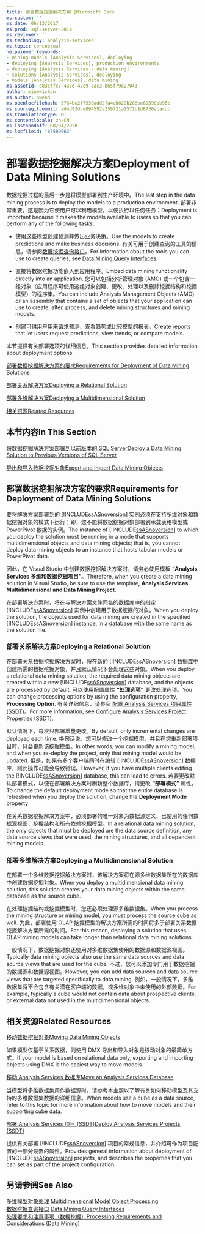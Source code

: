 ```yaml
---
title: 部署数据挖掘解决方案 |Microsoft Docs
ms.custom: ''
ms.date: 06/13/2017
ms.prod: sql-server-2014
ms.reviewer: ''
ms.technology: analysis-services
ms.topic: conceptual
helpviewer_keywords:
- mining models [Analysis Services], deploying
- deploying [Analysis Services], production environments
- deploying [Analysis Services - data mining]
- solutions [Analysis Services], deploying
- models [Analysis Services], data mining
ms.assetid: d83effc7-437d-42e9-8ac3-b65f79e27043
author: minewiskan
ms.author: owend
ms.openlocfilehash: 5764be2f7530add2fa4cb028b288be69598bb95c
ms.sourcegitcommit: ad4d92dce894592a259721a1571b1d8736abacdb
ms.translationtype: MT
ms.contentlocale: zh-CN
ms.lasthandoff: 08/04/2020
ms.locfileid: "87589963"
---
```

# <a name="deployment-of-data-mining-solutions"></a><span data-ttu-id="d0dfe-102">部署数据挖掘解决方案</span><span class="sxs-lookup"><span data-stu-id="d0dfe-102">Deployment of Data Mining Solutions</span></span>
  <span data-ttu-id="d0dfe-103">数据挖掘过程的最后一步是将模型部署到生产环境中。</span><span class="sxs-lookup"><span data-stu-id="d0dfe-103">The last step in the data mining process is to deploy the models to a production environment.</span></span> <span data-ttu-id="d0dfe-104">部署非常重要，这是因为它使用户可以利用模型，以便执行以任何任务：</span><span class="sxs-lookup"><span data-stu-id="d0dfe-104">Deployment is important because it makes the models available to users so that you can perform any of the following tasks:</span></span>  
  
-   <span data-ttu-id="d0dfe-105">使用这些模型创建预测并做出业务决策。</span><span class="sxs-lookup"><span data-stu-id="d0dfe-105">Use the models to create predictions and make business decisions.</span></span> <span data-ttu-id="d0dfe-106">有关可用于创建查询的工具的信息，请参阅[数据挖掘查询接口](data-mining-query-tools.md)。</span><span class="sxs-lookup"><span data-stu-id="d0dfe-106">For information about the tools you can use to create queries, see [Data Mining Query Interfaces](data-mining-query-tools.md).</span></span>  
  
-   <span data-ttu-id="d0dfe-107">直接将数据挖掘功能嵌入到应用程序。</span><span class="sxs-lookup"><span data-stu-id="d0dfe-107">Embed data mining functionality directly into an application.</span></span> <span data-ttu-id="d0dfe-108">您可以包括分析管理对象 (AMO) 或一个包含一组对象（应用程序可使用这组对象创建、更改、处理以及删除挖掘结构和挖掘模型）的程序集。</span><span class="sxs-lookup"><span data-stu-id="d0dfe-108">You can include Analysis Management Objects (AMO) or an assembly that contains a set of objects that your application can use to create, alter, process, and delete mining structures and mining models.</span></span>  
  
-   <span data-ttu-id="d0dfe-109">创建可供用户用来请求预测、查看趋势或比较模型的报表。</span><span class="sxs-lookup"><span data-stu-id="d0dfe-109">Create reports that let users request predictions, view trends, or compare models.</span></span>  
  
 <span data-ttu-id="d0dfe-110">本节提供有关部署选项的详细信息。</span><span class="sxs-lookup"><span data-stu-id="d0dfe-110">This section provides detailed information about deployment options.</span></span>  
  
 [<span data-ttu-id="d0dfe-111">部署数据挖掘解决方案的要求</span><span class="sxs-lookup"><span data-stu-id="d0dfe-111">Requirements for Deployment of Data Mining Solutions</span></span>](#bkmk_Reqs)  
  
 [<span data-ttu-id="d0dfe-112">部署关系解决方案</span><span class="sxs-lookup"><span data-stu-id="d0dfe-112">Deploying a Relational Solution</span></span>](#bkmk_RelationalSltn)  
  
 [<span data-ttu-id="d0dfe-113">部署多维解决方案</span><span class="sxs-lookup"><span data-stu-id="d0dfe-113">Deploying a Multidimensional Solution</span></span>](#bkmk_MDSltn)  
  
 [<span data-ttu-id="d0dfe-114">相关资源</span><span class="sxs-lookup"><span data-stu-id="d0dfe-114">Related Resources</span></span>](#bkmk_Resources)  
  
## <a name="in-this-section"></a><span data-ttu-id="d0dfe-115">本节内容</span><span class="sxs-lookup"><span data-stu-id="d0dfe-115">In This Section</span></span>  
 [<span data-ttu-id="d0dfe-116">将数据挖掘解决方案部署到以前版本的 SQL Server</span><span class="sxs-lookup"><span data-stu-id="d0dfe-116">Deploy a Data Mining Solution to Previous Versions of SQL Server</span></span>](deploy-a-data-mining-solution-to-previous-versions-of-sql-server.md)  
  
 [<span data-ttu-id="d0dfe-117">导出和导入数据挖掘对象</span><span class="sxs-lookup"><span data-stu-id="d0dfe-117">Export and Import Data Mining Objects</span></span>](export-and-import-data-mining-objects.md)  
  
##  <a name="requirements-for-deployment-of-data-mining-solutions"></a><a name="bkmk_Reqs"></a><span data-ttu-id="d0dfe-118">部署数据挖掘解决方案的要求</span><span class="sxs-lookup"><span data-stu-id="d0dfe-118">Requirements for Deployment of Data Mining Solutions</span></span>  
 <span data-ttu-id="d0dfe-119">要将解决方案部署到的 [!INCLUDE[ssASnoversion](../../includes/ssasnoversion-md.md)] 实例必须在支持多维对象和数据挖掘对象的模式下运行；即，您不能将数据挖掘对象部署到承载表格模型或 PowerPivot 数据的实例。</span><span class="sxs-lookup"><span data-stu-id="d0dfe-119">The instance of [!INCLUDE[ssASnoversion](../../includes/ssasnoversion-md.md)] to which you deploy the solution must be running in a mode that supports multidimensional objects and data mining objects; that is, you cannot deploy data mining objects to an instance that hosts tabular models or PowerPivot data.</span></span>  
  
 <span data-ttu-id="d0dfe-120">因此，在 Visual Studio 中创建数据挖掘解决方案时，请务必使用模板 **“Analysis Services 多维和数据挖掘项目”**。</span><span class="sxs-lookup"><span data-stu-id="d0dfe-120">Therefore, when you create a data mining solution in Visual Studio, be sure to use the template, **Analysis Services Multidimensional and Data Mining Project**.</span></span>  
  
 <span data-ttu-id="d0dfe-121">在部署解决方案时，将在与解决方案文件同名的数据库中的指定 [!INCLUDE[ssASnoversion](../../includes/ssasnoversion-md.md)] 实例中创建用于数据挖掘的对象。</span><span class="sxs-lookup"><span data-stu-id="d0dfe-121">When you deploy the solution, the objects used for data mining are created in the specified [!INCLUDE[ssASnoversion](../../includes/ssasnoversion-md.md)] instance, in a database with the same name as the solution file.</span></span>  
  
###  <a name="deploying-a-relational-solution"></a><a name="bkmk_RelationalSltn"></a><span data-ttu-id="d0dfe-122">部署关系解决方案</span><span class="sxs-lookup"><span data-stu-id="d0dfe-122">Deploying a Relational Solution</span></span>  
 <span data-ttu-id="d0dfe-123">在部署关系数据挖掘解决方案时，将在新的 [!INCLUDE[ssASnoversion](../../includes/ssasnoversion-md.md)] 数据库中创建所需的数据挖掘对象，并且默认情况下会处理这些对象。</span><span class="sxs-lookup"><span data-stu-id="d0dfe-123">When you deploy a relational data mining solution, the required data mining objects are created within a new [!INCLUDE[ssASnoversion](../../includes/ssasnoversion-md.md)] database, and the objects are processed by default.</span></span> <span data-ttu-id="d0dfe-124">可以使用配置属性 **“处理选项”** 更改处理选项。</span><span class="sxs-lookup"><span data-stu-id="d0dfe-124">You can change processing options by using the configuration property, **Processing Option**.</span></span> <span data-ttu-id="d0dfe-125">有关详细信息，请参阅 [配置 Analysis Services 项目属性 (SSDT)](../multidimensional-models/configure-analysis-services-project-properties-ssdt.md)。</span><span class="sxs-lookup"><span data-stu-id="d0dfe-125">For more information, see [Configure Analysis Services Project Properties &#40;SSDT&#41;](../multidimensional-models/configure-analysis-services-project-properties-ssdt.md).</span></span>  
  
 <span data-ttu-id="d0dfe-126">默认情况下，每次只部署增量更改。</span><span class="sxs-lookup"><span data-stu-id="d0dfe-126">By default, only incremental changes are deployed each time.</span></span> <span data-ttu-id="d0dfe-127">换句话说，您可以修改一个挖掘模型，并且在您重新部署项目时，只会更新该挖掘模型。</span><span class="sxs-lookup"><span data-stu-id="d0dfe-127">In other words, you can modify a mining model, and when you re-deploy the project, only that mining model would be updated.</span></span> <span data-ttu-id="d0dfe-128">但是，如果有多个客户端同时在编辑 [!INCLUDE[ssASnoversion](../../includes/ssasnoversion-md.md)] 数据库，则此操作可能会导致错误。</span><span class="sxs-lookup"><span data-stu-id="d0dfe-128">However, if you have multiple clients editing the [!INCLUDE[ssASnoversion](../../includes/ssasnoversion-md.md)] database, this can lead to errors.</span></span> <span data-ttu-id="d0dfe-129">若要更改默认部署模式，以便在部署解决方案时刷新整个数据库，请更改 **“部署模式”** 属性。</span><span class="sxs-lookup"><span data-stu-id="d0dfe-129">To change the default deployment mode so that the entire database is refreshed when you deploy the solution, change the **Deployment Mode** property</span></span>  
  
 <span data-ttu-id="d0dfe-130">在关系数据挖掘解决方案中，必须部署的唯一对象为数据源定义、已使用的任何数据源视图、挖掘结构和所有依赖挖掘模型。</span><span class="sxs-lookup"><span data-stu-id="d0dfe-130">In a relational data mining solution, the only objects that must be deployed are the data source definition, any data source views that were used, the mining structures, and all dependent mining models.</span></span>  
  
###  <a name="deploying-a-multidimensional-solution"></a><a name="bkmk_MDSltn"></a><span data-ttu-id="d0dfe-131">部署多维解决方案</span><span class="sxs-lookup"><span data-stu-id="d0dfe-131">Deploying a Multidimensional Solution</span></span>  
 <span data-ttu-id="d0dfe-132">在部署一个多维数据挖掘解决方案时，该解决方案将在源多维数据集所在的数据库中创建数据挖掘对象。</span><span class="sxs-lookup"><span data-stu-id="d0dfe-132">When you deploy a multidimensional data mining solution, this solution creates your data mining objects within the same database as the source cube.</span></span>  
  
 <span data-ttu-id="d0dfe-133">在处理挖掘结构或挖掘模型时，您还必须处理源多维数据集。</span><span class="sxs-lookup"><span data-stu-id="d0dfe-133">When you process the mining structure or mining model, you must process the source cube as well.</span></span> <span data-ttu-id="d0dfe-134">为此，部署使用 OLAP 挖掘模型的解决方案所需的时间将多于部署关系数据挖掘解决方案所需的时间。</span><span class="sxs-lookup"><span data-stu-id="d0dfe-134">For this reason, deploying a solution that uses OLAP mining models can take longer than relational data mining solutions.</span></span>  
  
 <span data-ttu-id="d0dfe-135">一般情况下，数据挖掘对象还使用对多维数据集使用的数据源和数据源视图。</span><span class="sxs-lookup"><span data-stu-id="d0dfe-135">Typically data mining objects also use the same data sources and data source views that are used for the cube.</span></span> <span data-ttu-id="d0dfe-136">不过，您可以添加专门用于数据挖掘的数据源和数据源视图。</span><span class="sxs-lookup"><span data-stu-id="d0dfe-136">However, you can add data sources and data source views that are targeted specifically to data mining.</span></span> <span data-ttu-id="d0dfe-137">例如，一般情况下，多维数据集将不会包含有关潜在客户端的数据，或多维对象中未使用的外部数据。</span><span class="sxs-lookup"><span data-stu-id="d0dfe-137">For example, typically a cube would not contain data about prospective clients, or external data not used in the multidimensional objects.</span></span>  
  
##  <a name="related-resources"></a><a name="bkmk_Resources"></a><span data-ttu-id="d0dfe-138">相关资源</span><span class="sxs-lookup"><span data-stu-id="d0dfe-138">Related Resources</span></span>  
 [<span data-ttu-id="d0dfe-139">移动数据挖掘对象</span><span class="sxs-lookup"><span data-stu-id="d0dfe-139">Moving Data Mining Objects</span></span>](moving-data-mining-objects.md)  
  
 <span data-ttu-id="d0dfe-140">如果模型仅基于关系数据，则使用 DMX 导出和导入对象是移动对象的最简单方式。</span><span class="sxs-lookup"><span data-stu-id="d0dfe-140">If your model is based on relational data only, exporting and importing objects using DMX is the easiest way to move models.</span></span>  
  
 [<span data-ttu-id="d0dfe-141">移动 Analysis Services 数据库</span><span class="sxs-lookup"><span data-stu-id="d0dfe-141">Move an Analysis Services Database</span></span>](../multidimensional-models/move-an-analysis-services-database.md)  
  
 <span data-ttu-id="d0dfe-142">当模型将多维数据集用作数据源时，请参考本主题以了解有关如何移动模型及其支持的多维数据集数据的详细信息。</span><span class="sxs-lookup"><span data-stu-id="d0dfe-142">When models use a cube as a data source, refer to this topic for more information about how to move models and their supporting cube data.</span></span>  
  
 [<span data-ttu-id="d0dfe-143">部署 Analysis Services 项目 (SSDT)</span><span class="sxs-lookup"><span data-stu-id="d0dfe-143">Deploy Analysis Services Projects &#40;SSDT&#41;</span></span>](../multidimensional-models/deploy-analysis-services-projects-ssdt.md)  
  
 <span data-ttu-id="d0dfe-144">提供有关部署 [!INCLUDE[ssASnoversion](../../includes/ssasnoversion-md.md)] 项目的常规信息，并介绍可作为项目配置的一部分设置的属性。</span><span class="sxs-lookup"><span data-stu-id="d0dfe-144">Provides general information about deployment of [!INCLUDE[ssASnoversion](../../includes/ssasnoversion-md.md)] projects, and describes the properties that you can set as part of the project configuration.</span></span>  
  
## <a name="see-also"></a><span data-ttu-id="d0dfe-145">另请参阅</span><span class="sxs-lookup"><span data-stu-id="d0dfe-145">See Also</span></span>  
 <span data-ttu-id="d0dfe-146">[多维模型对象处理](../multidimensional-models/processing-a-multidimensional-model-analysis-services.md) </span><span class="sxs-lookup"><span data-stu-id="d0dfe-146">[Multidimensional Model Object Processing](../multidimensional-models/processing-a-multidimensional-model-analysis-services.md) </span></span>  
 <span data-ttu-id="d0dfe-147">[数据挖掘查询接口](data-mining-query-tools.md) </span><span class="sxs-lookup"><span data-stu-id="d0dfe-147">[Data Mining Query Interfaces](data-mining-query-tools.md) </span></span>  
 [<span data-ttu-id="d0dfe-148">处理要求和注意事项（数据挖掘）</span><span class="sxs-lookup"><span data-stu-id="d0dfe-148">Processing Requirements and Considerations &#40;Data Mining&#41;</span></span>](processing-requirements-and-considerations-data-mining.md)  
  
  
